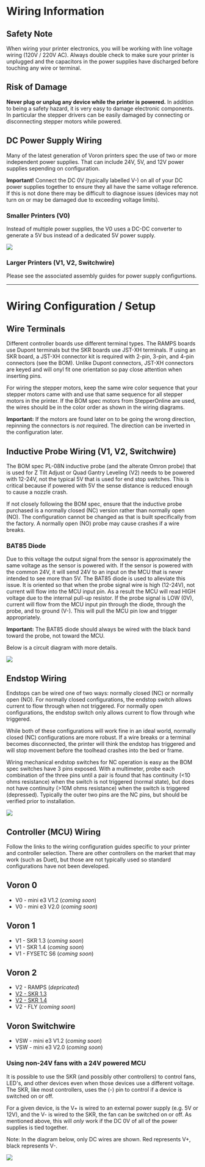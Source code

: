 # Wiring Information

## Safety Note
When wiring your printer electronics, you will be working with line voltage wiring (120V / 220V AC). Always double check to make sure your printer is unplugged and the capacitors in the power supplies have discharged before touching any wire or terminal.

## Risk of Damage
**Never plug or unplug any device while the printer is powered.** In addition to being a safety hazard, it is very easy to damage electronic components.  In particular the stepper drivers can be easily damaged by connecting or disconnecting stepper motors while powered.

## DC Power Supply Wiring
Many of the latest generation of Voron printers spec the use of two or more independent power supplies.  That can include 24V, 5V, and 12V power supplies sepending on configuration.

**Important!**  Connect the DC 0V (typically labelled V-) on all of your DC power supplies together to ensure they all have the same voltage reference.  If this is not done there may be difficult to diagnose issues (devices may not turn on or may be damaged due to exceeding voltage limits).

### Smaller Printers (V0)

Instead of multiple power supplies, the V0 uses a DC-DC converter to generate a 5V bus instead of a dedicated 5V power supply.

![](./images/dcdc-converter-wiring.png)

### Larger Printers (V1, V2, Switchwire)

Please see the associated assembly guides for power supply configurtions.

---
# Wiring Configuration / Setup

## Wire Terminals

Different controller boards use different terminal types.  The RAMPS boards use Dupont terminals but the SKR boards use JST-XH terminals.  If using an SKR board, a JST-XH connector kit is required with 2-pin, 3-pin, and 4-pin connectors (see the BOM).  Unlike Dupont connectors, JST-XH connectors are keyed and will onyl fit one orientation so pay close attention when inserting pins.

For wiring the stepper motors, keep the same wire color sequence that your stepper motors came with and use that same sequence for all stepper motors in the printer.  If the BOM spec motors from StepperOnline are used, the wires should be in the color order as shown in the wiring diagrams.

**Important:** If the motors are found later on to be going the wrong direction, repinning the connectors is _not_ required.  The direction can be inverted in the configuration later.

## Inductive Probe Wiring (V1, V2, Switchwire)

The BOM spec PL-08N inductive probe (and the alterate Omron probe) that is used for Z Tilt Adjust or Quad Gantry Leveling (V2) needs to be powered with 12-24V, not the typical 5V that is used for end stop switches.  This is critical because if powered with 5V the sense distance is reduced enough to cause a nozzle crash.

If not closely following the BOM spec, ensure that the inductive probe purchased is a normally closed (NC) version rather than normally open (NO).  The configuration cannot be changed as that is built specifically from the factory.  A normally open (NO) probe may cause crashes if a wire breaks.

### BAT85 Diode

Due to this voltage the output signal from the sensor is approximately the same voltage as the sensor is powered with.  If the sensor is powered with the common 24V, it will send 24V to an input on the MCU that is never intended to see more than 5V.  The BAT85 diode is used to alleviate this issue.  It is oriented so that when the probe signal wire is high (12-24V), not current will flow into the MCU input pin.  As a result the MCU will read HIGH voltage due to the internal pull-up resistor.  If the probe signal is LOW (0V), current will flow from the MCU input pin through the diode, through the probe, and to ground (V-).  This will pull the MCU pin low and trigger appropriately.

**Important:** The BAT85 diode should always be wired with the black band toward the probe, not toward the MCU.

Below is a circuit diagram with more details.

![](./images/inductive_probe_diode_diagram.png)

## Endstop Wiring

Endstops can be wired one of two ways: normally closed (NC) or normally open (NO).  For normally closed configurations, the endstop switch allows current to flow through when not triggered.  For normally open configurations, the endstop switch only allows current to flow through whe triggered.

While both of these configurations will work fine in an ideal world, normally closed (NC) configurations are more robust.  If a wire breaks or a terminal becomes disconnected, the printer will think the endstop has triggered and will stop movement before the toolhead crashes into the bed or frame.

Wiring mechanical endstop switches for NC operation is easy as the BOM spec switches have 3 pins exposed.  With a multimeter, probe each combination of the three pins until a pair is found that has continuity (<10 ohms resistance) when the switch is not triggered (normal state), but does not have continuity (>10M ohms resistance) when the switch is triggered (depressed).  Typically the outer two pins are the NC pins, but should be verified prior to installation.

![](./images/endstop_switch_wiring.png)

## Controller (MCU) Wiring

Follow the links to the wiring configuration guides specific to your printer and controller selection.  There are other controllers on the market that may work (such as Duet), but those are not typically used so standard configurations have not been developed.

## Voron 0
* V0 - mini e3 V1.2 (_coming soon_)
* V0 - mini e3 V2.0 (_coming soon_)

## Voron 1
* V1 - SKR 1.3 (_coming soon_)
* V1 - SKR 1.4 (_coming soon_)
* V1 - FYSETC S6 (_coming soon_)

## Voron 2
* V2 - RAMPS (_depricated_)
* [V2 - SKR 1.3](./v2_skr13_wiring.md)
* [V2 - SKR 1.4](./v2_skr14_wiring.md)
* V2 - FLY (_coming soon_)

## Voron Switchwire
* VSW - mini e3 V1.2 (_coming soon_)
* VSW - mini e3 V2.0 (_coming soon_)

### Using non-24V fans with a 24V powered MCU

It is possible to use the SKR (and possibly other controllers) to control fans, LED's, and other devices even when those devices use a different voltage.  The SKR, like most controllers, uses the (-) pin to control if a device is switched on or off.

For a given device, is the V+ is wired to an external power supply (e.g. 5V or 12V), and the V- is wired to the SKR, the fan can be switched on or off.  As mentioned above, this will _only_ work if the DC 0V of all of the power supplies is tied together.

Note: In the diagram below, only DC wires are shown.  Red represents V+, black represents V-.

![](./images/gnd_switch_example.png)

